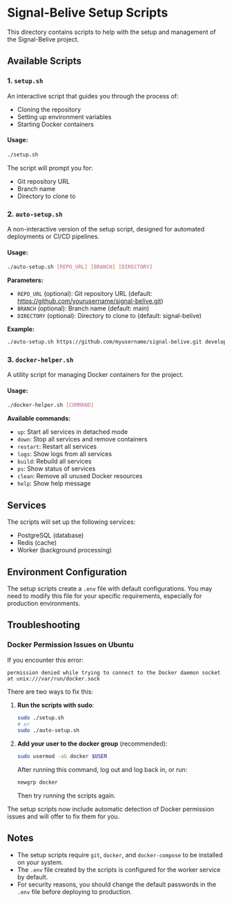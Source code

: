 # Signal-Belive Setup Scripts

This directory contains scripts to help with the setup and management of the Signal-Belive project.

## Available Scripts

### 1. `setup.sh`

An interactive script that guides you through the process of:
- Cloning the repository
- Setting up environment variables
- Starting Docker containers

#### Usage:

```bash
./setup.sh
```

The script will prompt you for:
- Git repository URL
- Branch name
- Directory to clone to

### 2. `auto-setup.sh`

A non-interactive version of the setup script, designed for automated deployments or CI/CD pipelines.

#### Usage:

```bash
./auto-setup.sh [REPO_URL] [BRANCH] [DIRECTORY]
```

**Parameters:**
- `REPO_URL` (optional): Git repository URL (default: https://github.com/yourusername/signal-belive.git)
- `BRANCH` (optional): Branch name (default: main)
- `DIRECTORY` (optional): Directory to clone to (default: signal-belive)

**Example:**
```bash
./auto-setup.sh https://github.com/myusername/signal-belive.git develop my-project
```

### 3. `docker-helper.sh`

A utility script for managing Docker containers for the project.

#### Usage:

```bash
./docker-helper.sh [COMMAND]
```

**Available commands:**
- `up`: Start all services in detached mode
- `down`: Stop all services and remove containers
- `restart`: Restart all services
- `logs`: Show logs from all services
- `build`: Rebuild all services
- `ps`: Show status of services
- `clean`: Remove all unused Docker resources
- `help`: Show help message

## Services

The scripts will set up the following services:
- PostgreSQL (database)
- Redis (cache)
- Worker (background processing)

## Environment Configuration

The setup scripts create a `.env` file with default configurations. You may need to modify this file for your specific requirements, especially for production environments.

## Troubleshooting

### Docker Permission Issues on Ubuntu

If you encounter this error:
```
permission denied while trying to connect to the Docker daemon socket at unix:///var/run/docker.sock
```

There are two ways to fix this:

1. **Run the scripts with sudo**:
   ```bash
   sudo ./setup.sh
   # or
   sudo ./auto-setup.sh
   ```

2. **Add your user to the docker group** (recommended):
   ```bash
   sudo usermod -aG docker $USER
   ```
   After running this command, log out and log back in, or run:
   ```bash
   newgrp docker
   ```
   Then try running the scripts again.

The setup scripts now include automatic detection of Docker permission issues and will offer to fix them for you.

## Notes

- The setup scripts require `git`, `docker`, and `docker-compose` to be installed on your system.
- The `.env` file created by the scripts is configured for the worker service by default.
- For security reasons, you should change the default passwords in the `.env` file before deploying to production. 